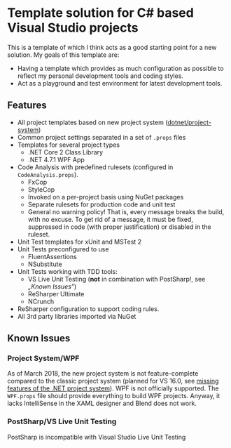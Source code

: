 # Template solution for C# based Visual Studio projects
This is a template of which I think acts as a good starting point for a new solution.
My goals of this template are:
 - Having a template which provides as much configuration as possible to reflect my personal development tools and coding styles.
 - Act as a playground and test environment for latest development tools.

## Features
- All project templates based on new project system ([dotnet/project-system](https://github.com/dotnet/project-system))
- Common project settings separated in a set of `.props` files
- Templates for several project types
  - .NET Core 2 Class Library
  - .NET 4.7.1 WPF App
- Code Analysis with predefined rulesets (configured in `CodeAnalysis.props`).
  - FxCop
  - StyleCop
  - Invoked on a per-project basis using NuGet packages
  - Separate rulesets for production code and unit test
  - General no warning policy! That is, every message breaks the build, with no excuse. To get rid of a message, it must be fixed, suppressed in code (with proper justification) or disabled in the ruleset.
- Unit Test templates for xUnit and MSTest 2
- Unit Tests preconfigured to use 
  - FluentAssertions
  - NSubstitute
- Unit Tests working with TDD tools:
  - VS Live Unit Testing (__not__ in combination with PostSharp!, see _„Known Issues”_)
  - ReSharper Ultimate
  - NCrunch
- ReSharper configuration to support coding rules.
- All 3rd party libraries imported via NuGet

## Known Issues
### Project System/WPF
As of March 2018, the new project system is not feature-complete compared to the classic project system (planned for VS 16.0, see [missing features of the .NET project system](https://github.com/dotnet/project-system/issues?q=is%3Aissue+is%3Aopen+label%3AParity-VSLangProj)).
WPF is not officially supported. The `WPF.props` file should provide everything to build WPF projects. Anyway, it lacks IntelliSense in the XAML designer and Blend does not work.

### PostSharp/VS Live Unit Testing
PostSharp is incompatible with Visual Studio Live Unit Testing

